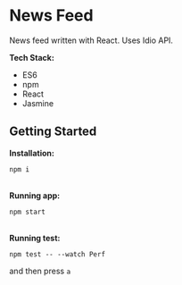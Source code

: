 # News Feed

News feed written with React. Uses Idio API.

**Tech Stack:**

* ES6
* npm
* React
* Jasmine

## Getting Started

**Installation:**

`npm i`

\
**Running app:**

`npm start`

\
**Running test:**

`npm test -- --watch Perf`

and then press `a`
